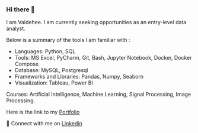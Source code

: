 ### Hi there 👋

I am Vaidehee. I am currently seeking opportunities as an entry-level data analyst.

Below is a summary of the tools I am familiar with :

- Languages: Python, SQL
- Tools: MS Excel, PyCharm, Git, Bash, Jupyter Notebook, Docker, Docker Compose
- Database: MySQL, Postgresql
- Frameworks and Libraries: Pandas, Numpy, Seaborn
- Visualization: Tableau, Power BI

Courses: Artificial Intelligence, Machine Learning, Signal Processing, Image Processing. 

Here is the link to my [Portfolio]( https://vaideheebhise.github.io/ )

💬 Connect with me on [Linkedin](https://www.linkedin.com/in/vaidehee-bhise-2597bb119/)
